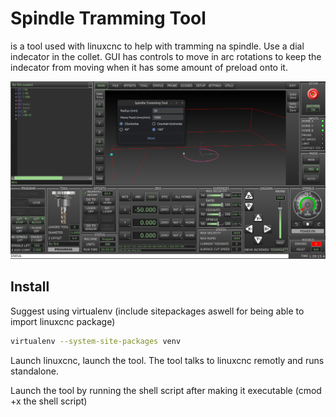 # Spindle Tramming Tool

is a tool used with linuxcnc to help with tramming na spindle. Use a dial indecator in the collet. GUI has controls to move in arc rotations to keep the indecator from moving when it has some amount of preload onto it. 

![Spindle Tramming Tool GUI](images/spindle_tramming_tool_GUI.png)

## Install

Suggest using virtualenv (include sitepackages aswell for being able to import linuxcnc package)
```bash
virtualenv --system-site-packages venv
```

Launch linuxcnc, launch the tool. The tool talks to linuxcnc remotly and runs standalone.

Launch the tool by running the shell script after making it executable (cmod +x the shell script)
